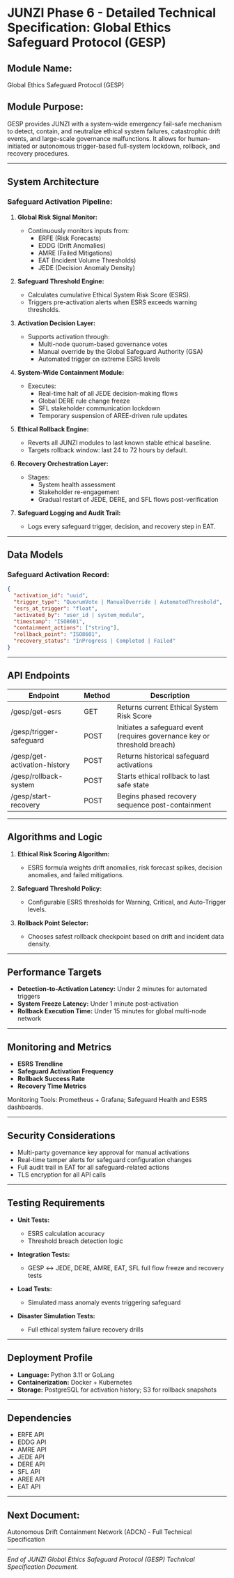# JUNZI Phase 6 - Detailed Technical Specification: Global Ethics Safeguard Protocol (GESP)

## Module Name:

Global Ethics Safeguard Protocol (GESP)

## Module Purpose:

GESP provides JUNZI with a system-wide emergency fail-safe mechanism to detect, contain, and neutralize ethical system failures, catastrophic drift events, and large-scale governance malfunctions. It allows for human-initiated or autonomous trigger-based full-system lockdown, rollback, and recovery procedures.

---

## System Architecture

### Safeguard Activation Pipeline:

1. **Global Risk Signal Monitor:**

   - Continuously monitors inputs from:
     - ERFE (Risk Forecasts)
     - EDDG (Drift Anomalies)
     - AMRE (Failed Mitigations)
     - EAT (Incident Volume Thresholds)
     - JEDE (Decision Anomaly Density)

2. **Safeguard Threshold Engine:**

   - Calculates cumulative Ethical System Risk Score (ESRS).
   - Triggers pre-activation alerts when ESRS exceeds warning thresholds.

3. **Activation Decision Layer:**

   - Supports activation through:
     - Multi-node quorum-based governance votes
     - Manual override by the Global Safeguard Authority (GSA)
     - Automated trigger on extreme ESRS levels

4. **System-Wide Containment Module:**

   - Executes:
     - Real-time halt of all JEDE decision-making flows
     - Global DERE rule change freeze
     - SFL stakeholder communication lockdown
     - Temporary suspension of AREE-driven rule updates

5. **Ethical Rollback Engine:**

   - Reverts all JUNZI modules to last known stable ethical baseline.
   - Targets rollback window: last 24 to 72 hours by default.

6. **Recovery Orchestration Layer:**

   - Stages:
     - System health assessment
     - Stakeholder re-engagement
     - Gradual restart of JEDE, DERE, and SFL flows post-verification

7. **Safeguard Logging and Audit Trail:**

   - Logs every safeguard trigger, decision, and recovery step in EAT.

---

## Data Models

### Safeguard Activation Record:

```json
{
  "activation_id": "uuid",
  "trigger_type": "QuorumVote | ManualOverride | AutomatedThreshold",
  "esrs_at_trigger": "float",
  "activated_by": "user_id | system_module",
  "timestamp": "ISO8601",
  "containment_actions": ["string"],
  "rollback_point": "ISO8601",
  "recovery_status": "InProgress | Completed | Failed"
}
```

---

## API Endpoints

| Endpoint                     | Method | Description                                                               |
| ---------------------------- | ------ | ------------------------------------------------------------------------- |
| /gesp/get-esrs               | GET    | Returns current Ethical System Risk Score                                 |
| /gesp/trigger-safeguard      | POST   | Initiates a safeguard event (requires governance key or threshold breach) |
| /gesp/get-activation-history | POST   | Returns historical safeguard activations                                  |
| /gesp/rollback-system        | POST   | Starts ethical rollback to last safe state                                |
| /gesp/start-recovery         | POST   | Begins phased recovery sequence post-containment                          |

---

## Algorithms and Logic

1. **Ethical Risk Scoring Algorithm:**

   - ESRS formula weights drift anomalies, risk forecast spikes, decision anomalies, and failed mitigations.

2. **Safeguard Threshold Policy:**

   - Configurable ESRS thresholds for Warning, Critical, and Auto-Trigger levels.

3. **Rollback Point Selector:**

   - Chooses safest rollback checkpoint based on drift and incident data density.

---

## Performance Targets

- **Detection-to-Activation Latency:** Under 2 minutes for automated triggers
- **System Freeze Latency:** Under 1 minute post-activation
- **Rollback Execution Time:** Under 15 minutes for global multi-node network

---

## Monitoring and Metrics

- **ESRS Trendline**
- **Safeguard Activation Frequency**
- **Rollback Success Rate**
- **Recovery Time Metrics**

Monitoring Tools: Prometheus + Grafana; Safeguard Health and ESRS dashboards.

---

## Security Considerations

- Multi-party governance key approval for manual activations
- Real-time tamper alerts for safeguard configuration changes
- Full audit trail in EAT for all safeguard-related actions
- TLS encryption for all API calls

---

## Testing Requirements

- **Unit Tests:**

  - ESRS calculation accuracy
  - Threshold breach detection logic

- **Integration Tests:**

  - GESP ↔ JEDE, DERE, AMRE, EAT, SFL full flow freeze and recovery tests

- **Load Tests:**

  - Simulated mass anomaly events triggering safeguard

- **Disaster Simulation Tests:**

  - Full ethical system failure recovery drills

---

## Deployment Profile

- **Language:** Python 3.11 or GoLang
- **Containerization:** Docker + Kubernetes
- **Storage:** PostgreSQL for activation history; S3 for rollback snapshots

---

## Dependencies

- ERFE API
- EDDG API
- AMRE API
- JEDE API
- DERE API
- SFL API
- AREE API
- EAT API

---

## Next Document:

Autonomous Drift Containment Network (ADCN) - Full Technical Specification

---

*End of JUNZI Global Ethics Safeguard Protocol (GESP) Technical Specification Document.*

